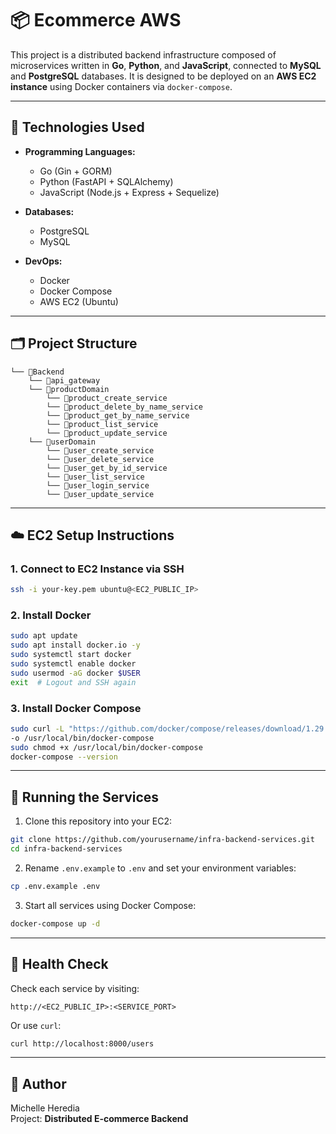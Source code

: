 # 📦 Ecommerce AWS

This project is a distributed backend infrastructure composed of microservices written in **Go**, **Python**, and **JavaScript**, connected to **MySQL** and **PostgreSQL** databases. It is designed to be deployed on an **AWS EC2 instance** using Docker containers via `docker-compose`.

---

## 🚀 Technologies Used

- **Programming Languages:**
  - Go (Gin + GORM)
  - Python (FastAPI + SQLAlchemy)
  - JavaScript (Node.js + Express + Sequelize)

- **Databases:**
  - PostgreSQL
  - MySQL

- **DevOps:**
  - Docker
  - Docker Compose
  - AWS EC2 (Ubuntu)

---

## 🗂️ Project Structure

```
└── 📁Backend
    └── 📁api_gateway
    └── 📁productDomain
        └── 📁product_create_service
        └── 📁product_delete_by_name_service
        └── 📁product_get_by_name_service
        └── 📁product_list_service
        └── 📁product_update_service
    └── 📁userDomain
        └── 📁user_create_service
        └── 📁user_delete_service
        └── 📁user_get_by_id_service
        └── 📁user_list_service
        └── 📁user_login_service                   
        └── 📁user_update_service
```

---

## ☁️ EC2 Setup Instructions

### 1. Connect to EC2 Instance via SSH

```bash
ssh -i your-key.pem ubuntu@<EC2_PUBLIC_IP>
```

### 2. Install Docker

```bash
sudo apt update
sudo apt install docker.io -y
sudo systemctl start docker
sudo systemctl enable docker
sudo usermod -aG docker $USER
exit  # Logout and SSH again
```

### 3. Install Docker Compose

```bash
sudo curl -L "https://github.com/docker/compose/releases/download/1.29.2/docker-compose-$(uname -s)-$(uname -m)" \
-o /usr/local/bin/docker-compose
sudo chmod +x /usr/local/bin/docker-compose
docker-compose --version
```

---

## 🐳 Running the Services

1. Clone this repository into your EC2:

```bash
git clone https://github.com/yourusername/infra-backend-services.git
cd infra-backend-services
```

2. Rename `.env.example` to `.env` and set your environment variables:

```bash
cp .env.example .env
```

3. Start all services using Docker Compose:

```bash
docker-compose up -d
```

---

## 🧪 Health Check

Check each service by visiting:

```
http://<EC2_PUBLIC_IP>:<SERVICE_PORT>
```

Or use `curl`:

```bash
curl http://localhost:8000/users
```

---

## 📝 Author

Michelle Heredia  
Project: **Distributed E-commerce Backend**


